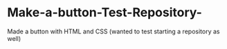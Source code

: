# Make-a-button-Test-Repository-
Made a button with HTML and CSS (wanted to test starting a repository as well)
